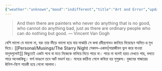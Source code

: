 ```yaml
---
{"weather":"unknown","mood":"indifferent","title":"Art and Error","updated":"2023-01-12T12:22:22+06:00","tags":["art","philosophy"],"created":"2018-09-25T06:23:24+06:00","dg-publish":true,"permalink":"/personal/journal/art-and-error/","dgPassFrontmatter":true,"noteIcon":"1"}
---
```


> And then there are painters who never do anything that is no good, who cannot do anything bad, just as there are ordinary people who can do nothing but good. — Vincent Van Gogh

বেশি ভালো যে ভালো না, বরং তার ভীড়ে ভালো হয়ে যায় মাঝারি সে কথা রবীন্দ্রনাথও জানিয়ে দিয়েছেন অমিত-র মুখ দিয়ে। [[Personal/Musings/The Starry Night সেকাল-একাল\|সারাজীবন ভুল করে যাওয়া মানুষগুলোই]] কিছুতেই একটা পথে বা মতে নিজেকে মানিয়ে নিতে পারে না। পারে না বলেই হয়ত দেখতে পায়, বলতে পারে অনেককিছু। ফর্ম ভাঙলে তবে আর্ট মডার্ন হয়। গদ্যের কাঠিন্য পেলে কবিতা হয় সুপুরুষ। দুজনের গান্ধারের ঊনিশ-বিশে গায়কী হয়ে গেলো আলাদা।